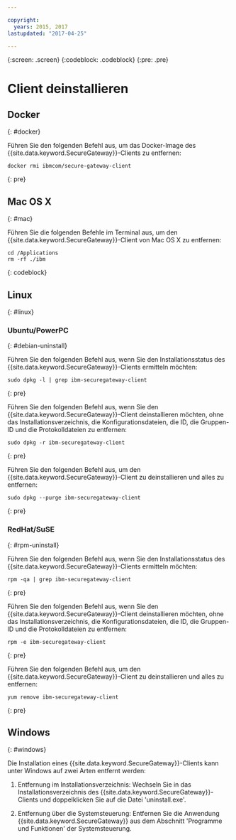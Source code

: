 ```yaml
---

copyright:
  years: 2015, 2017
lastupdated: "2017-04-25"

---
```

{:screen: .screen}
{:codeblock: .codeblock}
{:pre: .pre}

# Client deinstallieren

## Docker
{: #docker}

Führen Sie den folgenden Befehl aus, um das Docker-Image des {{site.data.keyword.SecureGateway}}-Clients zu entfernen:

```
docker rmi ibmcom/secure-gateway-client
```
{: pre}

## Mac OS X
{: #mac}

Führen Sie die folgenden Befehle im Terminal aus, um den {{site.data.keyword.SecureGateway}}-Client von Mac OS X zu entfernen:

```
cd /Applications
rm -rf ./ibm
```
{: codeblock}

## Linux
{: #linux}

### Ubuntu/PowerPC
{: #debian-uninstall}

Führen Sie den folgenden Befehl aus, wenn Sie den Installationsstatus des {{site.data.keyword.SecureGateway}}-Clients ermitteln möchten:

```
sudo dpkg -l | grep ibm-securegateway-client
```
{: pre}

Führen Sie den folgenden Befehl aus, wenn Sie den {{site.data.keyword.SecureGateway}}-Client deinstallieren möchten, ohne das Installationsverzeichnis, die Konfigurationsdateien, die ID, die Gruppen-ID und die Protokolldateien zu entfernen:

```
sudo dpkg -r ibm-securegateway-client
```
{: pre}

Führen Sie den folgenden Befehl aus, um den {{site.data.keyword.SecureGateway}}-Client zu deinstallieren und alles zu entfernen:

```
sudo dpkg --purge ibm-securegateway-client
```
{: pre}

### RedHat/SuSE
{: #rpm-uninstall}

Führen Sie den folgenden Befehl aus, wenn Sie den Installationsstatus des {{site.data.keyword.SecureGateway}}-Clients ermitteln möchten:

```
rpm -qa | grep ibm-securegateway-client
```
{: pre}

Führen Sie den folgenden Befehl aus, wenn Sie den {{site.data.keyword.SecureGateway}}-Client deinstallieren möchten, ohne das Installationsverzeichnis, die Konfigurationsdateien, die ID, die Gruppen-ID und die Protokolldateien zu entfernen:

```
rpm -e ibm-securegateway-client
```
{: pre}

Führen Sie den folgenden Befehl aus, um den {{site.data.keyword.SecureGateway}}-Client zu deinstallieren und alles zu entfernen:

```
yum remove ibm-securegateway-client
```
{: pre}

## Windows
{: #windows}

Die Installation eines {{site.data.keyword.SecureGateway}}-Clients kann unter Windows auf zwei Arten entfernt werden:

1. Entfernung im Installationsverzeichnis: Wechseln Sie in das Installationsverzeichnis des {{site.data.keyword.SecureGateway}}-Clients und doppelklicken Sie auf die Datei 'uninstall.exe'.

2. Entfernung über die Systemsteuerung: Entfernen Sie die Anwendung {{site.data.keyword.SecureGateway}} aus dem Abschnitt 'Programme und Funktionen' der Systemsteuerung.
